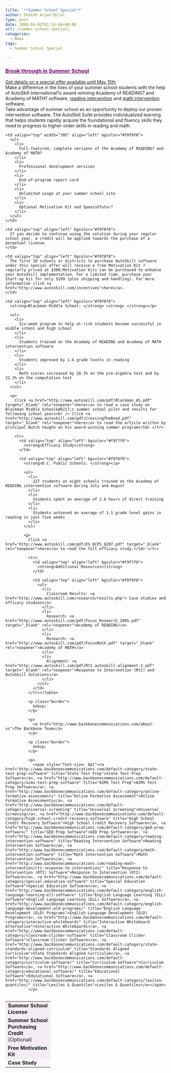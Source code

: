 ```yaml
---
title: '**Summer School Special**'
author: Shaikh Aryan Bilal
type: post
date: 2008-04-02T01:16:04+00:00
url: /summer-school-special/
categories:
  - News
tags:
  - Summer School Special

---
```

### <u><font color="#800080">Break through in Summer School</font></u>

<a href="http://www.autoskill.com/summerschool2008/" title="AutoSkill Summer School Special" target="_blank" rel="noopener"><CLICK HERE> Get details on a special offer available until May 15th</a>  
Make a difference in the lives of your summer school students with the help of AutoSkill International?s award-winning Academy of READING? and Academy of MATH? software, [reading intervention][1] and [math intervention][1] software.  
Take advantage of summer school as an opportunity to deploy our proven intervention software. The AutoSkill Suite provides individualized learning that helps students rapidly acquire the foundational and fluency skills they need to progress to higher-order skills in reading and math.

<table align="left" border="0" cellpadding="12" cellspacing="4">
  <tr>
    <td valign="top" width="125" align="left" bgcolor="#f3edf3">
      <strong>Summer School License</strong>
    </td>
    
    <td valign="top" width="395" align="left" bgcolor="#f0f0f0">
      <ul>
        <li>
          Full-featured, complete versions of the Academy of READING? and Academy of MATH?
        </li>
        <li>
          Professional development services
        </li>
        <li>
          End-of-program report card
        </li>
        <li>
          Unlimited usage at your summer school site
        </li>
        <li>
          Optional Motivation Kit and SpanishTutor?
        </li>
      </ul>
    </td>
  </tr>
  
  <tr>
    <td valign="top" align="left" bgcolor="#f3edf3">
      <strong>Summer School Purchasing Credit </strong>(Optional)
    </td>
    
    <td valign="top" align="left" bgcolor="#f0f0f0">
      If you decide to continue using the solution during your regular school year, a credit will be applied towards the purchase of a perpetual license.
    </td>
  </tr>
  
  <tr>
    <td valign="top" align="left" bgcolor="#f3edf3">
      <strong>Free Motivation Kit</strong>
    </td>
    
    <td valign="top" align="left" bgcolor="#f0f0f0">
      The first 10 schools or districts to purchase AutoSkill software under this special offer will receive a free Motivation Kit ? regularly priced at $300.Motivation kits can be purchased to enhance your AutoSkill implementation. For a limited time, purchase your Start-up kit for only $199 (plus shipping and handling). For more information click <a href="http://www.autoskill.com/incentives">here</a>.
    </td>
  </tr>
  
  <tr>
    <td valign="top" align="left" bgcolor="#f9f7f9">
      <strong>Case Study</strong>
    </td>
    
    <td valign="top" align="left" bgcolor="#f0f0f0">
      <strong>Blackman Middle School: </strong> <strong> </strong></p> 
      
      <ul>
        <li>
          Six-week program to help at-risk students become successful in middle school and high school
        </li>
        <li>
          Students trained on the Academy of READING and Academy of MATH intervention software
        </li>
        <li>
          Students improved by 1.4 grade levels in reading
        </li>
        <li>
          Math scores increased by 20.3% on the pre-algebra test and by 22.3% on the computation test
        </li>
      </ul>
      
      <p>
        Click <a href="http://www.autoskill.com/pdf/Blackman_AS.pdf" target="_blank" rel="noopener">here</a> to read a case study on Blackman Middle School&#8217;s summer school pilot and results for following school years<br /> Click <a href="http://www.autoskill.com/pdf/CrossingTheRoad.pdf" target="_blank" rel="noopener">here</a> to read the article written by principal Butch Vaughn on his award-winning summer program</td> </tr> 
        
        <tr>
          <td valign="top" align="left" bgcolor="#f9f7f9">
            <strong>Efficacy Study</strong>
          </td>
          
          <td valign="top" align="left" bgcolor="#f0f0f0">
            <strong>D.C. Public Schools: </strong></p> 
            
            <ul>
              <li>
                227 students at eight schools trained on the Academy of READING intervention software during July and August
              </li>
              <li>
                Students spent an average of 2.8 hours of direct training
              </li>
              <li>
                Students achieved an average of 1.1 grade level gains in reading in just five weeks
              </li>
            </ul>
            
            <p>
              Click <a href="http://www.autoskill.com/pdf/ES_DCPS_0207.pdf" target="_blank" rel="noopener">here</a> to read the full efficacy study.</td> </tr> 
              
              <tr>
                <td valign="top" align="left" bgcolor="#f9f7f9">
                  <strong>Additional Resources</strong>
                </td>
                
                <td valign="top" align="left" bgcolor="#f0f0f0">
                  <ul>
                    <li>
                      Classroom Results: <a href="http://www.autoskill.com/research/results.php"> Case studies and efficacy studies</a>
                    </li>
                    <li>
                      Research: <a href="http://www.autoskill.com/pdf/Focus_Research_2005.pdf" target="_blank" rel="noopener">Academy of READING</a>
                    </li>
                    <li>
                      Research: <a href="http://www.autoskill.com/pdf/FocusMath.pdf" target="_blank" rel="noopener">Academy of MATH</a>
                    </li>
                    <li>
                      Alignment: <a href="http://www.autoskill.com/pdf/RtI.autoskill_alignment-2.pdf" target="_blank" rel="noopener">Response to Intervention (RtI) and AutoSkill Solutions</a>
                    </li>
                  </ul>
                </td>
              </tr></table> 
              
              <p class="border">
                &nbsp;
              </p>
              
              <p>
                <a href="http://www.backbonecommunications.com/about-us">The Backbone Team</a>
              </p>
              
              <p class="border">
                &nbsp;
              </p>
              
              <p>
                <span style="font-size: 8pt"><a href="http://www.backbonecommunications.com/default-category/state-test-prep-software" title="State Test Prep">State Test Prep Software</a>, <a href="http://www.backbonecommunications.com/default-category/aims-test-prep-software" title="AIMS Test Prep">AIMS Test Prep Software</a>, <a href="http://www.backbonecommunications.com/default-category/online-formative-assessments" title="Online Formative Assessment">Online Formative Assessments</a>, <a href="http://www.backbonecommunications.com/default-category/universal-screening" title="Universal Screening">Universal Screening</a>, <a href="http://www.backbonecommunications.com/default-category/high-school-credit-recovery-software" title="High School Credit Recovery Software">High School Credit Recovery Software</a>, <a href="http://www.backbonecommunications.com/default-category/ged-prep-software/" title="GED Prep Software">GED Prep Software</a>, <a href="http://www.backbonecommunications.com/default-category/reading-intervention-software" title="Reading Intervention Software">Reading Intervention Software</a>, <a href="http://www.backbonecommunications.com/default-category/math-intervention-software" title="Math Intervention Software">Math Intervention Software</a>, <a href="http://www.backbonecommunications.com/reading-math-intervention/rti-response-to-intervention/" title="Response to Intervention (RTI) Software">Response to Intervention (RtI) Software</a>, <a href="http://www.backbonecommunications.com/default-category/special-education-software" title="Special Education Software">Special Education Software</a>, <a href="http://www.backbonecommunications.com/default-category/english-language-learning-ell-software" title="English Language Learning (ELL) Software">English Language Learning (ELL) Software</a>, <a href="http://www.backbonecommunications.com/default-category/english-language-development-eld-programs/" title="English Language Development (ELD) Programs">English Language Development (ELD) Programs</a>, <a href="http://www.backbonecommunications.com/default-category/interactive-whiteboards" title="Interactive Whiteboard Alternative">Interactive Whiteboards</a>, <a href="http://www.backbonecommunications.com/default-category/classroom-clicker-software" title="Classroom Clicker Software">Classroom Clicker Software</a>, <a href="http://www.backbonecommunications.com/default-category/state-standards-aligned-curriculum" title="Standards Aligned Curriculum">State Standards Aligned Curriculum</a>, <a href="http://www.backbonecommunications.com/default-category/curriculum-software/" title="Curriculum Software">Curriculum Software</a>, <a href="http://www.backbonecommunications.com/default-category/educational-software/" title="Educational Software">Educational Software</a>, <a href="http://www.backbonecommunications.com/default-category/lexiles-quantiles/" title="Lexiles & Quantiles">Lexiles & Quantiles</a></span>
              </p>

 [1]: http://www.backbonecommunications.com/reading-math-intervention/